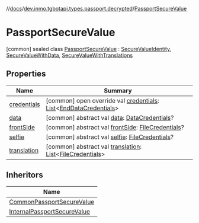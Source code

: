 //[docs](../../../index.md)/[dev.inmo.tgbotapi.types.passport.decrypted](../index.md)/[PassportSecureValue](index.md)



# PassportSecureValue  
 [common] sealed class [PassportSecureValue](index.md) : [SecureValueIdentity](../../dev.inmo.tgbotapi.types.passport.decrypted.abstracts/-secure-value-identity/index.md), [SecureValueWithData](../../dev.inmo.tgbotapi.types.passport.decrypted.abstracts/-secure-value-with-data/index.md), [SecureValueWithTranslations](../../dev.inmo.tgbotapi.types.passport.decrypted.abstracts/-secure-value-with-translations/index.md)   


## Properties  
  
|  Name |  Summary | 
|---|---|
| <a name="dev.inmo.tgbotapi.types.passport.decrypted/PassportSecureValue/credentials/#/PointingToDeclaration/"></a>[credentials](credentials.md)| <a name="dev.inmo.tgbotapi.types.passport.decrypted/PassportSecureValue/credentials/#/PointingToDeclaration/"></a> [common] open override val [credentials](credentials.md): [List](https://kotlinlang.org/api/latest/jvm/stdlib/kotlin.collections/-list/index.html)<[EndDataCredentials](../../dev.inmo.tgbotapi.types.passport.credentials/-end-data-credentials/index.md)>   <br>|
| <a name="dev.inmo.tgbotapi.types.passport.decrypted/PassportSecureValue/data/#/PointingToDeclaration/"></a>[data](index.md#%5Bdev.inmo.tgbotapi.types.passport.decrypted%2FPassportSecureValue%2Fdata%2F%23%2FPointingToDeclaration%2F%5D%2FProperties%2F625018081)| <a name="dev.inmo.tgbotapi.types.passport.decrypted/PassportSecureValue/data/#/PointingToDeclaration/"></a> [common] abstract val [data](index.md#%5Bdev.inmo.tgbotapi.types.passport.decrypted%2FPassportSecureValue%2Fdata%2F%23%2FPointingToDeclaration%2F%5D%2FProperties%2F625018081): [DataCredentials](../../dev.inmo.tgbotapi.types.passport.credentials/-data-credentials/index.md)?   <br>|
| <a name="dev.inmo.tgbotapi.types.passport.decrypted/PassportSecureValue/frontSide/#/PointingToDeclaration/"></a>[frontSide](index.md#%5Bdev.inmo.tgbotapi.types.passport.decrypted%2FPassportSecureValue%2FfrontSide%2F%23%2FPointingToDeclaration%2F%5D%2FProperties%2F625018081)| <a name="dev.inmo.tgbotapi.types.passport.decrypted/PassportSecureValue/frontSide/#/PointingToDeclaration/"></a> [common] abstract val [frontSide](index.md#%5Bdev.inmo.tgbotapi.types.passport.decrypted%2FPassportSecureValue%2FfrontSide%2F%23%2FPointingToDeclaration%2F%5D%2FProperties%2F625018081): [FileCredentials](../../dev.inmo.tgbotapi.types.passport.credentials/-file-credentials/index.md)?   <br>|
| <a name="dev.inmo.tgbotapi.types.passport.decrypted/PassportSecureValue/selfie/#/PointingToDeclaration/"></a>[selfie](index.md#%5Bdev.inmo.tgbotapi.types.passport.decrypted%2FPassportSecureValue%2Fselfie%2F%23%2FPointingToDeclaration%2F%5D%2FProperties%2F625018081)| <a name="dev.inmo.tgbotapi.types.passport.decrypted/PassportSecureValue/selfie/#/PointingToDeclaration/"></a> [common] abstract val [selfie](index.md#%5Bdev.inmo.tgbotapi.types.passport.decrypted%2FPassportSecureValue%2Fselfie%2F%23%2FPointingToDeclaration%2F%5D%2FProperties%2F625018081): [FileCredentials](../../dev.inmo.tgbotapi.types.passport.credentials/-file-credentials/index.md)?   <br>|
| <a name="dev.inmo.tgbotapi.types.passport.decrypted/PassportSecureValue/translation/#/PointingToDeclaration/"></a>[translation](index.md#%5Bdev.inmo.tgbotapi.types.passport.decrypted%2FPassportSecureValue%2Ftranslation%2F%23%2FPointingToDeclaration%2F%5D%2FProperties%2F625018081)| <a name="dev.inmo.tgbotapi.types.passport.decrypted/PassportSecureValue/translation/#/PointingToDeclaration/"></a> [common] abstract val [translation](index.md#%5Bdev.inmo.tgbotapi.types.passport.decrypted%2FPassportSecureValue%2Ftranslation%2F%23%2FPointingToDeclaration%2F%5D%2FProperties%2F625018081): [List](https://kotlinlang.org/api/latest/jvm/stdlib/kotlin.collections/-list/index.html)<[FileCredentials](../../dev.inmo.tgbotapi.types.passport.credentials/-file-credentials/index.md)>   <br>|


## Inheritors  
  
|  Name | 
|---|
| <a name="dev.inmo.tgbotapi.types.passport.decrypted/CommonPassportSecureValue///PointingToDeclaration/"></a>[CommonPassportSecureValue](../-common-passport-secure-value/index.md)|
| <a name="dev.inmo.tgbotapi.types.passport.decrypted/InternalPassportSecureValue///PointingToDeclaration/"></a>[InternalPassportSecureValue](../-internal-passport-secure-value/index.md)|

